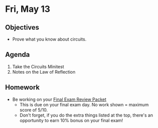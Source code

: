 Fri, May 13
=========      
  
Objectives    
------------    
- Prove what you know about circuits.
   
Agenda      
---------      
1. Take the Circuits Minitest
2. Notes on the Law of Reflection
  
Homework    
-------------      
  
- Be working on your [Final Exam Review Packet][rev]
	- This is due on your final exam day.  No work shown = maximum score of 5/10.
	- Don't forget, if you do the extra things listed at the top, there's an opportunity to earn 10% bonus on your final exam!


[rev]: https://avon.schoology.com/course/5138386920/materials/gp/5929859920
<!--stackedit_data:
eyJoaXN0b3J5IjpbLTMwNjYxODQyNCw5NzUyNDIyOSwxNDg1OD
Q2NzQzLC0xODI0MDg1ODUwLC0xNzc5MDI1OTYwLDIxMjU5Nzc2
NzQsMTM0NjA1MzYyNSwtNjk5NTA4NzI2LDE4NTUwNjgxNTIsLT
ExMTUwMDI0NzIsLTE3MzkxMDcyMzksLTQwMDA5ODg5LDUxODg2
Mzc5MSwxMjMyOTgwOTA4LC0xNzU0NzEzMTgxLDE3NDQ5NjA1NT
EsMjAyMzU0ODczNSwtMTQ0Mjc5NDI3MSwtMzMyNTk0MTE1LC02
MjU2Mzc3NjVdfQ==
-->